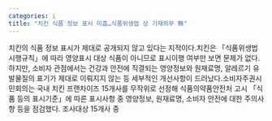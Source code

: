 ```yaml
---
categories: i
title: "치킨 식품 정보 표시 미흡…식품위생법 상 기재의무 無"
---
```

치킨의 식품 정보 표시가 제대로 공개되지 않고 있다는 지적이다.치킨은 「식품위생법 시행규칙」에 따라 영양표시 대상 식품이 아니므로 표시이행 여부만 보면 문제가 없다. 하지만, 소비자 관점에서는 건강과 안전에 직결되는 영양정보와 원재료명, 알레르기 유발물질의 표기가 제대로 이뤄지지 않는 등 세부적인 개선사항이 드러났다.소비자주권시민회의는 국내 치킨 프랜차이즈 15개사를 무작위로 선정해 식품의약품안전처 고시 「식품 등의 표시기준」에 따른 표시사항 중 영양정보, 원재료명, 소비자 안전에 대한 주의사항 등을 점검했다. 조사대상 15개사 중